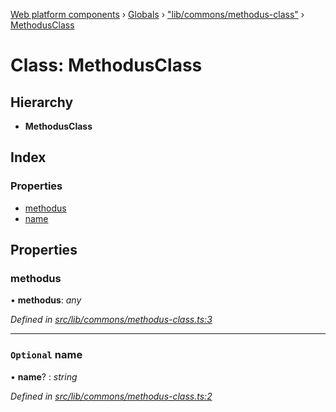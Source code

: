 [Web platform components](../README.md) › [Globals](../globals.md) › ["lib/commons/methodus-class"](../modules/_lib_commons_methodus_class_.md) › [MethodusClass](_lib_commons_methodus_class_.methodusclass.md)

# Class: MethodusClass

## Hierarchy

* **MethodusClass**

## Index

### Properties

* [methodus](_lib_commons_methodus_class_.methodusclass.md#methodus)
* [name](_lib_commons_methodus_class_.methodusclass.md#optional-name)

## Properties

###  methodus

• **methodus**: *any*

*Defined in [src/lib/commons/methodus-class.ts:3](https://github.com/nodulusteam/methodus.dev/blob/0650919/modules/platform/platform-web/src/lib/commons/methodus-class.ts#L3)*

___

### `Optional` name

• **name**? : *string*

*Defined in [src/lib/commons/methodus-class.ts:2](https://github.com/nodulusteam/methodus.dev/blob/0650919/modules/platform/platform-web/src/lib/commons/methodus-class.ts#L2)*
